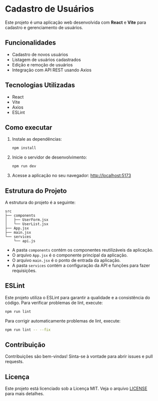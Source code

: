 # Cadastro de Usuários

Este projeto é uma aplicação web desenvolvida com **React** e **Vite** para cadastro e gerenciamento de usuários.

## Funcionalidades

- Cadastro de novos usuários
- Listagem de usuários cadastrados
- Edição e remoção de usuários
- Integração com API REST usando Axios

## Tecnologias Utilizadas

- React
- Vite
- Axios
- ESLint

## Como executar

1. Instale as dependências:
   ```sh
   npm install
   ```
2. Inicie o servidor de desenvolvimento:
   ```sh
   npm run dev
   ```
3. Acesse a aplicação no seu navegador: [http://localhost:5173](http://localhost:5173)

## Estrutura do Projeto

A estrutura do projeto é a seguinte:

```
src
├── components
│   ├── UserForm.jsx
│   └── UserList.jsx
├── App.jsx
├── main.jsx
└── services
    └── api.js
```

- A pasta `components` contém os componentes reutilizáveis da aplicação.
- O arquivo `App.jsx` é o componente principal da aplicação.
- O arquivo `main.jsx` é o ponto de entrada da aplicação.
- A pasta `services` contém a configuração da API e funções para fazer requisições.

## ESLint

Este projeto utiliza o ESLint para garantir a qualidade e a consistência do código. Para verificar problemas de lint, execute:

```sh
npm run lint
```

Para corrigir automaticamente problemas de lint, execute:

```sh
npm run lint -- --fix
```

## Contribuição

Contribuições são bem-vindas! Sinta-se à vontade para abrir issues e pull requests.

## Licença

Este projeto está licenciado sob a Licença MIT. Veja o arquivo [LICENSE](LICENSE) para mais detalhes.
